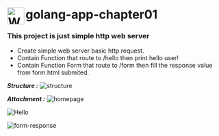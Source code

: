 # <img align="left" width="40" alt="Web Server" src="https://cdn-icons-png.flaticon.com/128/2333/2333057.png"> golang-app-chapter01

### This project is just simple http web server

- Create simple web server basic http request.
- Contain Function that route to /hello then print hello user!
- Contain Function Form that route to /form then fill the response value from form.html submited.

**_Structure :_**
![structure](https://user-images.githubusercontent.com/38809579/193408477-6f444877-dc4c-471a-8471-c673d9d74589.png)

**_Attachment :_**
![homepage](https://user-images.githubusercontent.com/38809579/193402916-a58c027b-9189-488d-986d-24c5d16eaeaa.png)

![Hello](https://user-images.githubusercontent.com/38809579/193402917-0d80ab87-8523-41de-88ae-79dfe1880f29.png)

![form-response](https://user-images.githubusercontent.com/38809579/193402913-3fa48eca-db57-4ef6-89bd-e58143e518b2.png)
